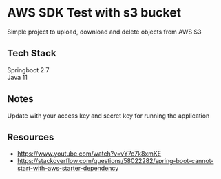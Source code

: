 # AWS SDK Test with s3 bucket 

Simple project to upload, download and delete objects from AWS S3

## Tech Stack

Springboot 2.7 <br/>
Java 11

## Notes
Update with your access key and secret key for running the application

## Resources
- https://www.youtube.com/watch?v=vY7c7k8xmKE
- https://stackoverflow.com/questions/58022282/spring-boot-cannot-start-with-aws-starter-dependency